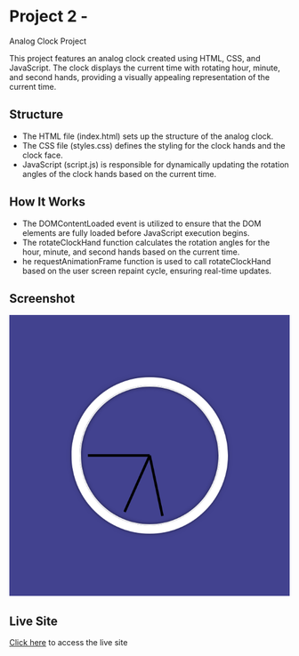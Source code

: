 # Project 2 -

Analog Clock Project

This project features an analog clock created using HTML, CSS, and JavaScript. The clock displays the current time with rotating hour, minute, and second hands, providing a visually appealing representation of the current time.

## Structure

- The HTML file (index.html) sets up the structure of the analog clock.
- The CSS file (styles.css) defines the styling for the clock hands and the clock face.
- JavaScript (script.js) is responsible for dynamically updating the rotation angles of the clock hands based on the current time.

## How It Works

- The DOMContentLoaded event is utilized to ensure that the DOM elements are fully loaded before JavaScript execution begins.
- The rotateClockHand function calculates the rotation angles for the hour, minute, and second hands based on the current time.
- he requestAnimationFrame function is used to call rotateClockHand based on the user screen repaint cycle, ensuring real-time updates.

## Screenshot

![Screenshot](./image/Analog-clock-screenshot.png)

## Live Site

[Click here]() to access the live site
